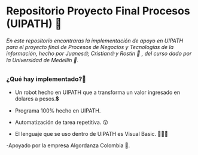 # Repositorio Proyecto Final Procesos (UIPATH) 🧩
###### En este repositorio encontraras la implementación de apoyo en UIPATH para el proyecto final de Procesos de Negocios y Tecnologías de la información, hecho por Juanes🤓, Cristian🤓 y Rostin 🙂 , del curso dado por la Universidad de Medellín 🏢.
### ¿Qué hay implementado?🤔

- Un robot hecho en UIPATH que a transforma un valor ingresado en dolares a pesos.💲

- Programa 100% hecho en UIPATH.

- Automatización de tarea repetitiva. 😲

- El lenguaje que se uso dentro de UIPATH es Visual Basic. 👨🏻‍💻

-Apoyado por la empresa Algordanza Colombia 💎.






